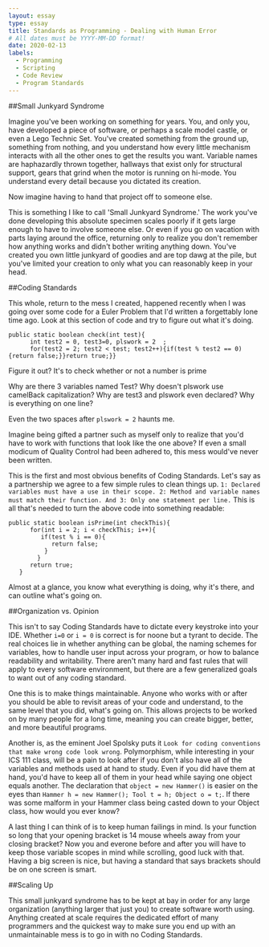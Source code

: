 ```yaml
---
layout: essay
type: essay
title: Standards as Programming - Dealing with Human Error
# All dates must be YYYY-MM-DD format!
date: 2020-02-13
labels:
  - Programming
  - Scripting
  - Code Review
  - Program Standards
---
```


##Small Junkyard Syndrome

Imagine you've been working on something for years. You, and only you, have developed a piece of software, or perhaps a scale model castle, or even a Lego Technic Set. You've created something from the ground up, something from nothing, and you understand how every little mechanism interacts with all the other ones to get the results you want. Variable names are haphazardly thrown together, hallways that exist only for structural support, gears that grind when the motor is running on hi-mode. You understand every detail because you dictated its creation.

Now imagine having to hand that project off to someone else.

This is something I like to call 'Small Junkyard Syndrome.' The work you've done developing this absolute specimen scales poorly if it gets large enough to have to involve someone else. Or even if you go on vacation with parts laying around the office, returning only to realize you don't remember how anything works and didn't bother writing anything down. You've created you own little junkyard of goodies and are top dawg at the pile, but you've limited your creation to only what you can reasonably keep in your head.


##Coding Standards

This whole, return to the mess I created, happened recently when I was going over some code for a Euler Problem that I'd written a forgettably lone time ago.
Look at this section of code and try to figure out what it's doing.

```
public static boolean check(int test){
      int test2 = 0, test3=0, plswork = 2  ;
      for(test2 = 2; test2 < test; test2++){if(test % test2 == 0){return false;}}return true;}}
```

Figure it out? It's to check whether or not a number is prime

Why are there 3 variables named Test?
Why doesn't plswork use camelBack capitalization? Why are test3 and plswork even declared? Why is everything on one line? 

Even the two spaces after ```plswork = 2``` haunts me.

Imagine being gifted a partner such as myself only to realize that you'd have to work with functions that look like the one above? If even a small modicum of Quality Control had been adhered to, this mess would've never been written.

This is the first and most obvious benefits of Coding Standards. Let's say as a partnership we agree to a few simple rules to clean things up.
```1: Declared variables must have a use in their scope. 2: Method and variable names must match their function. And 3: Only one statement per line.```
This is all that's needed to turn the above code into something readable:

```
public static boolean isPrime(int checkThis){
      for(int i = 2; i < checkThis; i++){
         if(test % i == 0){
            return false;
          }
        }
      return true;
   }
``` 

Almost at a glance, you know what everything is doing, why it's there, and can outline what's going on.

##Organization vs. Opinion

This isn't to say Coding Standards have to dictate every keystroke into your IDE. Whether ```i=0``` or ```i = 0``` is correct is for noone but a tyrant to decide. The real choices lie in whether anything can be global, the naming schemes for variables, how to handle user input across your program, or how to balance readability and writability.
There aren't many hard and fast rules that will apply to every software environment, but there are a few generalized goals to want out of any coding standard.

One this is to make things maintainable. Anyone who works with or after you should be able to revisit areas of your code and understand, to the same level that you did, what's going on. This allows projects to be worked on by many people for a long time, meaning you can create bigger, better, and more beautiful programs.

Another is, as the eminent Joel Spolsky puts it ```Look for coding conventions that make wrong code look wrong```. Polymorphism, while interesting in your ICS 111 class, will be a pain to look after if you don't also have all of the variables and methods used at hand to study. Even if you did have them at hand, you'd have to keep all of them in your head while saying one object equals another. The declaration that ```object = new Hammer()``` is easier on the eyes than ```Hammer h = new Hammer(); Tool t = h; Object o = t;```. If there was some malform in your Hammer class being casted down to your Object class, how would you ever know?

A last thing I can think of is to keep human failings in mind. Is your function so long that your opening bracket is 14 mouse wheels away from your closing bracket? Now you and everone before and after you will have to keep those variable scopes in mind while scrolling, good luck with that. Having a big screen is nice, but having a standard that says brackets should be on one screen is smart. 


##Scaling Up

This small junkyard syndrome has to be kept at bay in order for any large organization (anything larger that just you) to create software worth using. Anything created at scale requires the dedicated effort of many programmers and the quickest way to make sure you end up with an unmaintainable mess is to go in with no Coding Standards.